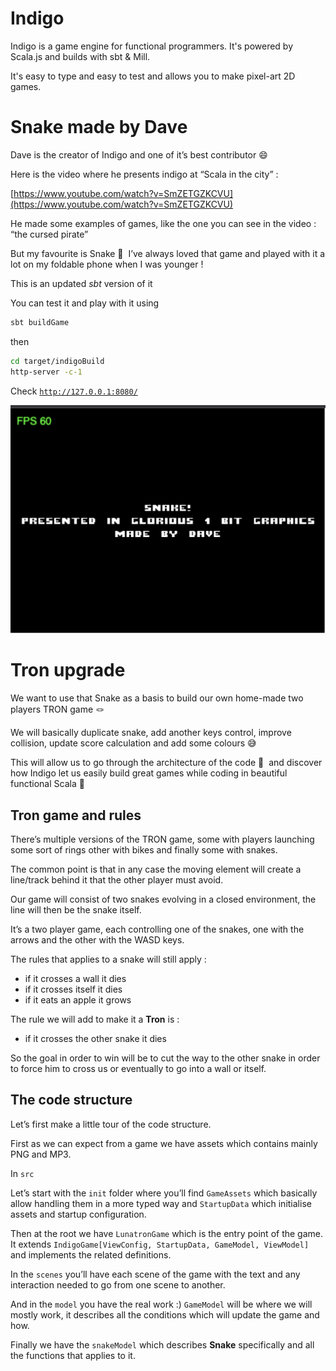 # Indigo

Indigo is a game engine for functional programmers. It's powered by Scala.js and builds with sbt & Mill.

It's easy to type and easy to test and allows you to make pixel-art 2D games.

# Snake made by Dave

Dave is the creator of Indigo and one of it’s best contributor 😄

Here is the video where he presents indigo at “Scala in the city” :

[https://www.youtube.com/watch?v=SmZETGZKCVU](https://www.youtube.com/watch?v=SmZETGZKCVU)

He made some examples of games, like the one you can see in the video : “the cursed pirate”

But my favourite is Snake 🐍  I’ve always loved that game and played with it a lot on my foldable phone when I was younger !

This is an updated *sbt* version of it

You can test it and play with it using

```bash
sbt buildGame
```

then

```bash
cd target/indigoBuild
http-server -c-1
```

Check [`http://127.0.0.1:8080/`](http://127.0.0.1:8080/)

![](img/game-screen.png)

# Tron upgrade

We want to use that Snake as a basis to build our own home-made two players TRON game 🪢

We will basically duplicate snake, add another keys control, improve collision, update score calculation and add some colours 😅

This will allow us to go through the architecture of the code 🧅  and discover how Indigo let us easily build great games while coding in beautiful functional Scala 🌈

## Tron game and rules

There’s multiple versions of the TRON game, some with players launching some sort of rings other with bikes and finally some with snakes. 

The common point is that in any case the moving element will create a line/track behind it that the other player must avoid.

Our game will consist of two snakes evolving in a closed environment, the line will then be the snake itself.

It’s a two player game, each controlling one of the snakes, one with the arrows and the other with the WASD keys.

The rules that applies to a snake will still apply :

- if it crosses a wall it dies
- if it crosses itself it dies
- if it eats an apple it grows

The rule we will add to make it a **Tron** is :

- if it crosses the other snake it dies

So the goal in order to win will be to cut the way to the other snake in order to force him to cross us or eventually to go into a wall or itself.

## The code structure

Let’s first make a little tour of the code structure.

First as we can expect from a game we have assets which contains mainly PNG and MP3.

In `src`

Let’s start with the  `init` folder where you’ll find `GameAssets` which basically allow handling them in a more typed way and `StartupData` which initialise assets and startup configuration.

Then at the root we have `LunatronGame` which is the entry point of the game. It extends `IndigoGame[ViewConfig, StartupData, GameModel, ViewModel]` and implements the related definitions.

In the `scenes` you’ll have each scene of the game with the text and any interaction needed to go from one scene to another.

And in the `model` you have the real work :) `GameModel` will be where we will mostly work, it describes all the conditions which will update the game and how.

Finally we have the `snakeModel` which describes **Snake** specifically and all the functions that applies to it.
